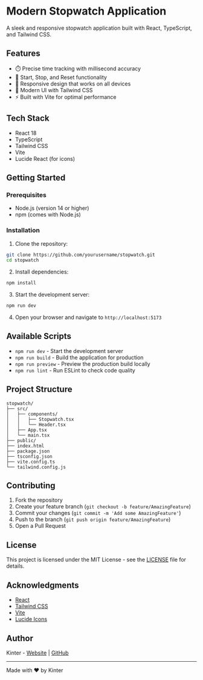 # Modern Stopwatch Application

A sleek and responsive stopwatch application built with React, TypeScript, and Tailwind CSS.

## Features

- ⏱️ Precise time tracking with millisecond accuracy
- 🎯 Start, Stop, and Reset functionality
- 📱 Responsive design that works on all devices
- 🎨 Modern UI with Tailwind CSS
- ⚡ Built with Vite for optimal performance

## Tech Stack

- React 18
- TypeScript
- Tailwind CSS
- Vite
- Lucide React (for icons)

## Getting Started

### Prerequisites

- Node.js (version 14 or higher)
- npm (comes with Node.js)

### Installation

1. Clone the repository:
```bash
git clone https://github.com/yourusername/stopwatch.git
cd stopwatch
```

2. Install dependencies:
```bash
npm install
```

3. Start the development server:
```bash
npm run dev
```

4. Open your browser and navigate to `http://localhost:5173`

## Available Scripts

- `npm run dev` - Start the development server
- `npm run build` - Build the application for production
- `npm run preview` - Preview the production build locally
- `npm run lint` - Run ESLint to check code quality

## Project Structure

```
stopwatch/
├── src/
│   ├── components/
│   │   ├── Stopwatch.tsx
│   │   └── Header.tsx
│   ├── App.tsx
│   └── main.tsx
├── public/
├── index.html
├── package.json
├── tsconfig.json
├── vite.config.ts
└── tailwind.config.js
```

## Contributing

1. Fork the repository
2. Create your feature branch (`git checkout -b feature/AmazingFeature`)
3. Commit your changes (`git commit -m 'Add some AmazingFeature'`)
4. Push to the branch (`git push origin feature/AmazingFeature`)
5. Open a Pull Request

## License

This project is licensed under the MIT License - see the [LICENSE](LICENSE) file for details.

## Acknowledgments

- [React](https://reactjs.org/)
- [Tailwind CSS](https://tailwindcss.com/)
- [Vite](https://vitejs.dev/)
- [Lucide Icons](https://lucide.dev/) 

## Author

Kinter - [Website](https://kinter.netlify.app/) | [GitHub](https://github.com/KM-Kinter)

---

Made with ❤️ by Kinter